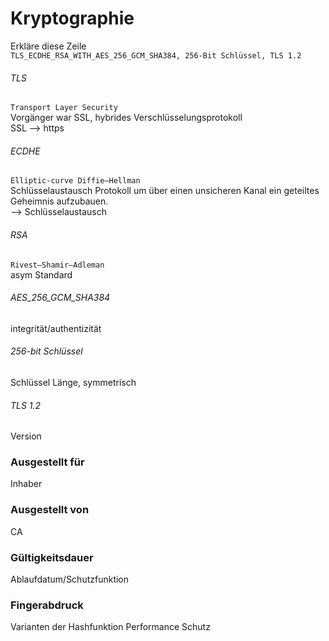 # Kryptographie

Erkläre diese Zeile  
`TLS_ECDHE_RSA_WITH_AES_256_GCM_SHA384, 256-Bit Schlüssel, TLS 1.2`

###### TLS 
`Transport Layer Security`  
Vorgänger war SSL, hybrides Verschlüsselungsprotokoll  
SSL --> https
###### ECDHE
`Elliptic-curve Diffie–Hellman`  
Schlüsselaustausch Protokoll um über einen unsicheren Kanal ein geteiltes Geheimnis aufzubauen.  
--> Schlüsselaustausch
###### RSA
`Rivest–Shamir–Adleman`  
asym Standard
###### AES_256_GCM_SHA384
integrität/authentizität
###### 256-bit Schlüssel
Schlüssel Länge, symmetrisch
###### TLS 1.2
Version

### Ausgestellt für 
Inhaber
### Ausgestellt von
CA
### Gültigkeitsdauer
Ablaufdatum/Schutzfunktion
### Fingerabdruck
Varianten der Hashfunktion Performance Schutz
